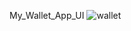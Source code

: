 My_Wallet_App_UI
![wallet](https://user-images.githubusercontent.com/71192958/182784378-eb98a38f-8e1a-4c3f-ac0a-fb43b6ff0d9d.jpeg)

